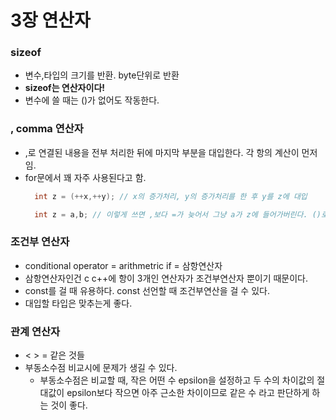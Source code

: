 # 3장 연산자

### sizeof
- 변수,타입의 크기를 반환. byte단위로 반환
- **sizeof는 연산자이다!**
- 변수에 쓸 때는 ()가 없어도 작동한다.

### , comma 연산자
- ,로 연결된 내용을 전부 처리한 뒤에 마지막 부분을 대입한다. 각 항의 계산이 먼저임.
- for문에서 꽤 자주 사용된다고 함.
  ``` c++
    int z = (++x,++y); // x의 증가처리, y의 증가처리를 한 후 y를 z에 대입

    int z = a,b; // 이렇게 쓰면 ,보다 =가 늦어서 그냥 a가 z에 들어가버린다. ()로 묶어주자.
  ```
  
### 조건부 연산자
- conditional operator = arithmetric if = 삼항연산자
- 삼항연산자인건 c c++에 항이 3개인 연산자가 조건부연산자 뿐이기 때문이다.
- const를 걸 때 유용하다. const 선언할 때 조건부연산을 걸 수 있다.
- 대입할 타입은 맞추는게 좋다.

### 관계 연산자
- < > = 같은 것들
- 부동소수점 비교시에 문제가 생길 수 있다.
    - 부동소수점은 비교할 때, 작은 어떤 수 epsilon을 설정하고 두 수의 차이값의 절대값이 epsilon보다 작으면 아주 근소한 차이이므로 같은 수 라고 판단하게 하는 것이 좋다.